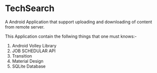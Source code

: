 # TechSearch
A Android Application  that support uploading and downloading of content from remote server.

This Application contain the follwing things that one must knows:-
1. Android Volley Library
2. JOB SCHEDULAR API
3. Transition
4. Material Design
5. SQLite Database



